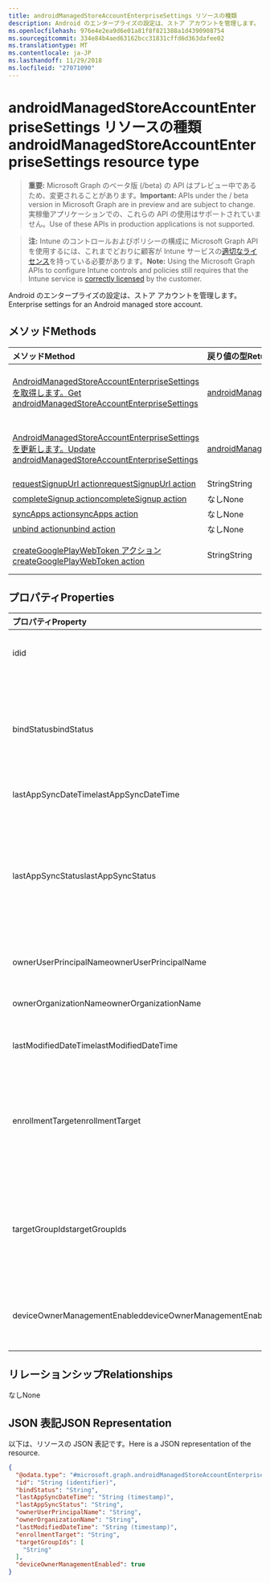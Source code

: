 ```yaml
---
title: androidManagedStoreAccountEnterpriseSettings リソースの種類
description: Android のエンタープライズの設定は、ストア アカウントを管理します。
ms.openlocfilehash: 976e4e2ea9d6e01a81f8f821388a1d4390908754
ms.sourcegitcommit: 334e84b4aed63162bcc31831cffd6d363dafee02
ms.translationtype: MT
ms.contentlocale: ja-JP
ms.lasthandoff: 11/29/2018
ms.locfileid: "27071090"
---
```

# <a name="androidmanagedstoreaccountenterprisesettings-resource-type"></a><span data-ttu-id="6d7b9-103">androidManagedStoreAccountEnterpriseSettings リソースの種類</span><span class="sxs-lookup"><span data-stu-id="6d7b9-103">androidManagedStoreAccountEnterpriseSettings resource type</span></span>

> <span data-ttu-id="6d7b9-104">**重要:** Microsoft Graph のベータ版 (/beta) の API はプレビュー中であるため、変更されることがあります。</span><span class="sxs-lookup"><span data-stu-id="6d7b9-104">**Important:** APIs under the / beta version in Microsoft Graph are in preview and are subject to change.</span></span> <span data-ttu-id="6d7b9-105">実稼働アプリケーションでの、これらの API の使用はサポートされていません。</span><span class="sxs-lookup"><span data-stu-id="6d7b9-105">Use of these APIs in production applications is not supported.</span></span>

> <span data-ttu-id="6d7b9-106">**注:** Intune のコントロールおよびポリシーの構成に Microsoft Graph API を使用するには、これまでどおりに顧客が Intune サービスの[適切なライセンス](https://go.microsoft.com/fwlink/?linkid=839381)を持っている必要があります。</span><span class="sxs-lookup"><span data-stu-id="6d7b9-106">**Note:** Using the Microsoft Graph APIs to configure Intune controls and policies still requires that the Intune service is [correctly licensed](https://go.microsoft.com/fwlink/?linkid=839381) by the customer.</span></span>

<span data-ttu-id="6d7b9-107">Android のエンタープライズの設定は、ストア アカウントを管理します。</span><span class="sxs-lookup"><span data-stu-id="6d7b9-107">Enterprise settings for an Android managed store account.</span></span>
## <a name="methods"></a><span data-ttu-id="6d7b9-108">メソッド</span><span class="sxs-lookup"><span data-stu-id="6d7b9-108">Methods</span></span>
|<span data-ttu-id="6d7b9-109">メソッド</span><span class="sxs-lookup"><span data-stu-id="6d7b9-109">Method</span></span>|<span data-ttu-id="6d7b9-110">戻り値の型</span><span class="sxs-lookup"><span data-stu-id="6d7b9-110">Return Type</span></span>|<span data-ttu-id="6d7b9-111">説明</span><span class="sxs-lookup"><span data-stu-id="6d7b9-111">Description</span></span>|
|:---|:---|:---|
|[<span data-ttu-id="6d7b9-112">AndroidManagedStoreAccountEnterpriseSettings を取得します。</span><span class="sxs-lookup"><span data-stu-id="6d7b9-112">Get androidManagedStoreAccountEnterpriseSettings</span></span>](../api/intune-androidforwork-androidmanagedstoreaccountenterprisesettings-get.md)|[<span data-ttu-id="6d7b9-113">androidManagedStoreAccountEnterpriseSettings</span><span class="sxs-lookup"><span data-stu-id="6d7b9-113">androidManagedStoreAccountEnterpriseSettings</span></span>](../resources/intune-androidforwork-androidmanagedstoreaccountenterprisesettings.md)|<span data-ttu-id="6d7b9-114">[AndroidManagedStoreAccountEnterpriseSettings](../resources/intune-androidforwork-androidmanagedstoreaccountenterprisesettings.md)オブジェクトのプロパティと関係を参照してください。</span><span class="sxs-lookup"><span data-stu-id="6d7b9-114">Read properties and relationships of the [androidManagedStoreAccountEnterpriseSettings](../resources/intune-androidforwork-androidmanagedstoreaccountenterprisesettings.md) object.</span></span>|
|[<span data-ttu-id="6d7b9-115">AndroidManagedStoreAccountEnterpriseSettings を更新します。</span><span class="sxs-lookup"><span data-stu-id="6d7b9-115">Update androidManagedStoreAccountEnterpriseSettings</span></span>](../api/intune-androidforwork-androidmanagedstoreaccountenterprisesettings-update.md)|[<span data-ttu-id="6d7b9-116">androidManagedStoreAccountEnterpriseSettings</span><span class="sxs-lookup"><span data-stu-id="6d7b9-116">androidManagedStoreAccountEnterpriseSettings</span></span>](../resources/intune-androidforwork-androidmanagedstoreaccountenterprisesettings.md)|<span data-ttu-id="6d7b9-117">[AndroidManagedStoreAccountEnterpriseSettings](../resources/intune-androidforwork-androidmanagedstoreaccountenterprisesettings.md)オブジェクトのプロパティを更新します。</span><span class="sxs-lookup"><span data-stu-id="6d7b9-117">Update the properties of a [androidManagedStoreAccountEnterpriseSettings](../resources/intune-androidforwork-androidmanagedstoreaccountenterprisesettings.md) object.</span></span>|
|[<span data-ttu-id="6d7b9-118">requestSignupUrl action</span><span class="sxs-lookup"><span data-stu-id="6d7b9-118">requestSignupUrl action</span></span>](../api/intune-androidforwork-androidmanagedstoreaccountenterprisesettings-requestsignupurl.md)|<span data-ttu-id="6d7b9-119">String</span><span class="sxs-lookup"><span data-stu-id="6d7b9-119">String</span></span>|<span data-ttu-id="6d7b9-120">まだ文書化されていません</span><span class="sxs-lookup"><span data-stu-id="6d7b9-120">Not yet documented</span></span>|
|[<span data-ttu-id="6d7b9-121">completeSignup action</span><span class="sxs-lookup"><span data-stu-id="6d7b9-121">completeSignup action</span></span>](../api/intune-androidforwork-androidmanagedstoreaccountenterprisesettings-completesignup.md)|<span data-ttu-id="6d7b9-122">なし</span><span class="sxs-lookup"><span data-stu-id="6d7b9-122">None</span></span>|<span data-ttu-id="6d7b9-123">まだ文書化されていません</span><span class="sxs-lookup"><span data-stu-id="6d7b9-123">Not yet documented</span></span>|
|[<span data-ttu-id="6d7b9-124">syncApps action</span><span class="sxs-lookup"><span data-stu-id="6d7b9-124">syncApps action</span></span>](../api/intune-androidforwork-androidmanagedstoreaccountenterprisesettings-syncapps.md)|<span data-ttu-id="6d7b9-125">なし</span><span class="sxs-lookup"><span data-stu-id="6d7b9-125">None</span></span>|<span data-ttu-id="6d7b9-126">まだ文書化されていません</span><span class="sxs-lookup"><span data-stu-id="6d7b9-126">Not yet documented</span></span>|
|[<span data-ttu-id="6d7b9-127">unbind action</span><span class="sxs-lookup"><span data-stu-id="6d7b9-127">unbind action</span></span>](../api/intune-androidforwork-androidmanagedstoreaccountenterprisesettings-unbind.md)|<span data-ttu-id="6d7b9-128">なし</span><span class="sxs-lookup"><span data-stu-id="6d7b9-128">None</span></span>|<span data-ttu-id="6d7b9-129">まだ文書化されていません</span><span class="sxs-lookup"><span data-stu-id="6d7b9-129">Not yet documented</span></span>|
|[<span data-ttu-id="6d7b9-130">createGooglePlayWebToken アクション</span><span class="sxs-lookup"><span data-stu-id="6d7b9-130">createGooglePlayWebToken action</span></span>](../api/intune-androidforwork-androidmanagedstoreaccountenterprisesettings-creategoogleplaywebtoken.md)|<span data-ttu-id="6d7b9-131">String</span><span class="sxs-lookup"><span data-stu-id="6d7b9-131">String</span></span>|<span data-ttu-id="6d7b9-132">組み込み可能なコンポーネントで使用される web トークンを生成します。</span><span class="sxs-lookup"><span data-stu-id="6d7b9-132">Generates a web token that is used in an embeddable component.</span></span>|

## <a name="properties"></a><span data-ttu-id="6d7b9-133">プロパティ</span><span class="sxs-lookup"><span data-stu-id="6d7b9-133">Properties</span></span>
|<span data-ttu-id="6d7b9-134">プロパティ</span><span class="sxs-lookup"><span data-stu-id="6d7b9-134">Property</span></span>|<span data-ttu-id="6d7b9-135">型</span><span class="sxs-lookup"><span data-stu-id="6d7b9-135">Type</span></span>|<span data-ttu-id="6d7b9-136">説明</span><span class="sxs-lookup"><span data-stu-id="6d7b9-136">Description</span></span>|
|:---|:---|:---|
|<span data-ttu-id="6d7b9-137">id</span><span class="sxs-lookup"><span data-stu-id="6d7b9-137">id</span></span>|<span data-ttu-id="6d7b9-138">String</span><span class="sxs-lookup"><span data-stu-id="6d7b9-138">String</span></span>|<span data-ttu-id="6d7b9-139">アカウントのエンタープライズ設定の識別子を格納する、アプリ</span><span class="sxs-lookup"><span data-stu-id="6d7b9-139">The Android store account enterprise settings identifier</span></span>|
|<span data-ttu-id="6d7b9-140">bindStatus</span><span class="sxs-lookup"><span data-stu-id="6d7b9-140">bindStatus</span></span>|[<span data-ttu-id="6d7b9-141">androidManagedStoreAccountBindStatus</span><span class="sxs-lookup"><span data-stu-id="6d7b9-141">androidManagedStoreAccountBindStatus</span></span>](../resources/intune-androidforwork-androidmanagedstoreaccountbindstatus.md)|<span data-ttu-id="6d7b9-142">Google の EMM の API を使用してテナントの状態をバインドします。</span><span class="sxs-lookup"><span data-stu-id="6d7b9-142">Bind status of the tenant with the Google EMM API.</span></span> <span data-ttu-id="6d7b9-143">可能な値は、`notBound`、`bound`、`boundAndValidated`、`unbinding` です。</span><span class="sxs-lookup"><span data-stu-id="6d7b9-143">Possible values are: `notBound`, `bound`, `boundAndValidated`, `unbinding`.</span></span>|
|<span data-ttu-id="6d7b9-144">lastAppSyncDateTime</span><span class="sxs-lookup"><span data-stu-id="6d7b9-144">lastAppSyncDateTime</span></span>|<span data-ttu-id="6d7b9-145">DateTimeOffset</span><span class="sxs-lookup"><span data-stu-id="6d7b9-145">DateTimeOffset</span></span>|<span data-ttu-id="6d7b9-146">アプリ同期の最終完了時刻</span><span class="sxs-lookup"><span data-stu-id="6d7b9-146">Last completion time for app sync</span></span>|
|<span data-ttu-id="6d7b9-147">lastAppSyncStatus</span><span class="sxs-lookup"><span data-stu-id="6d7b9-147">lastAppSyncStatus</span></span>|[<span data-ttu-id="6d7b9-148">androidManagedStoreAccountAppSyncStatus</span><span class="sxs-lookup"><span data-stu-id="6d7b9-148">androidManagedStoreAccountAppSyncStatus</span></span>](../resources/intune-androidforwork-androidmanagedstoreaccountappsyncstatus.md)|<span data-ttu-id="6d7b9-149">アプリケーション同期の最終結果です。</span><span class="sxs-lookup"><span data-stu-id="6d7b9-149">Last application sync result.</span></span> <span data-ttu-id="6d7b9-150">使用可能な値: `success`、`credentialsNotValid`、`androidForWorkApiError`、`managementServiceError`、`unknownError`、`none`。</span><span class="sxs-lookup"><span data-stu-id="6d7b9-150">Possible values are: `success`, `credentialsNotValid`, `androidForWorkApiError`, `managementServiceError`, `unknownError`, `none`.</span></span>|
|<span data-ttu-id="6d7b9-151">ownerUserPrincipalName</span><span class="sxs-lookup"><span data-stu-id="6d7b9-151">ownerUserPrincipalName</span></span>|<span data-ttu-id="6d7b9-152">String</span><span class="sxs-lookup"><span data-stu-id="6d7b9-152">String</span></span>|<span data-ttu-id="6d7b9-153">エンタープライズを作成した所有者 UPN</span><span class="sxs-lookup"><span data-stu-id="6d7b9-153">Owner UPN that created the enterprise</span></span>|
|<span data-ttu-id="6d7b9-154">ownerOrganizationName</span><span class="sxs-lookup"><span data-stu-id="6d7b9-154">ownerOrganizationName</span></span>|<span data-ttu-id="6d7b9-155">String</span><span class="sxs-lookup"><span data-stu-id="6d7b9-155">String</span></span>|<span data-ttu-id="6d7b9-156">組織名を使用する場合 Android のエンタープライズ契約時</span><span class="sxs-lookup"><span data-stu-id="6d7b9-156">Organization name used when onboarding Android Enterprise</span></span>|
|<span data-ttu-id="6d7b9-157">lastModifiedDateTime</span><span class="sxs-lookup"><span data-stu-id="6d7b9-157">lastModifiedDateTime</span></span>|<span data-ttu-id="6d7b9-158">DateTimeOffset</span><span class="sxs-lookup"><span data-stu-id="6d7b9-158">DateTimeOffset</span></span>|<span data-ttu-id="6d7b9-159">Android エンタープライズ設定の最終変更時刻</span><span class="sxs-lookup"><span data-stu-id="6d7b9-159">Last modification time for Android enterprise settings</span></span>|
|<span data-ttu-id="6d7b9-160">enrollmentTarget</span><span class="sxs-lookup"><span data-stu-id="6d7b9-160">enrollmentTarget</span></span>|[<span data-ttu-id="6d7b9-161">androidManagedStoreAccountEnrollmentTarget</span><span class="sxs-lookup"><span data-stu-id="6d7b9-161">androidManagedStoreAccountEnrollmentTarget</span></span>](../resources/intune-androidforwork-androidmanagedstoreaccountenrollmenttarget.md)|<span data-ttu-id="6d7b9-162">Android エンタープライズ デバイスの管理デバイスを登録できるユーザーを示します。</span><span class="sxs-lookup"><span data-stu-id="6d7b9-162">Indicates which users can enroll devices in Android Enterprise device management.</span></span> <span data-ttu-id="6d7b9-163">可能な値は、`none`、`all`、`targeted`、`targetedAsEnrollmentRestrictions` です。</span><span class="sxs-lookup"><span data-stu-id="6d7b9-163">Possible values are: `none`, `all`, `targeted`, `targetedAsEnrollmentRestrictions`.</span></span>|
|<span data-ttu-id="6d7b9-164">targetGroupIds</span><span class="sxs-lookup"><span data-stu-id="6d7b9-164">targetGroupIds</span></span>|<span data-ttu-id="6d7b9-165">String コレクション</span><span class="sxs-lookup"><span data-stu-id="6d7b9-165">String collection</span></span>|<span data-ttu-id="6d7b9-166">enrollmentTarget が 'Targeted' に設定されている場合、どの AAD グループが Android for Work デバイス管理にデバイスを登録できるかを指定します。</span><span class="sxs-lookup"><span data-stu-id="6d7b9-166">Specifies which AAD groups can enroll devices in Android for Work device management if enrollmentTarget is set to 'Targeted'</span></span>|
|<span data-ttu-id="6d7b9-167">deviceOwnerManagementEnabled</span><span class="sxs-lookup"><span data-stu-id="6d7b9-167">deviceOwnerManagementEnabled</span></span>|<span data-ttu-id="6d7b9-168">ブール値</span><span class="sxs-lookup"><span data-stu-id="6d7b9-168">Boolean</span></span>|<span data-ttu-id="6d7b9-169">このアカウントを CloudDPC に Android のデバイスの所有者の管理の flighting かどうかを示します。</span><span class="sxs-lookup"><span data-stu-id="6d7b9-169">Indicates if this account is flighting for Android Device Owner Management with CloudDPC.</span></span>|

## <a name="relationships"></a><span data-ttu-id="6d7b9-170">リレーションシップ</span><span class="sxs-lookup"><span data-stu-id="6d7b9-170">Relationships</span></span>
<span data-ttu-id="6d7b9-171">なし</span><span class="sxs-lookup"><span data-stu-id="6d7b9-171">None</span></span>
## <a name="json-representation"></a><span data-ttu-id="6d7b9-172">JSON 表記</span><span class="sxs-lookup"><span data-stu-id="6d7b9-172">JSON Representation</span></span>
<span data-ttu-id="6d7b9-173">以下は、リソースの JSON 表記です。</span><span class="sxs-lookup"><span data-stu-id="6d7b9-173">Here is a JSON representation of the resource.</span></span>
<!-- {
  "blockType": "resource",
  "keyProperty": "id",
  "@odata.type": "microsoft.graph.androidManagedStoreAccountEnterpriseSettings"
}
-->
``` json
{
  "@odata.type": "#microsoft.graph.androidManagedStoreAccountEnterpriseSettings",
  "id": "String (identifier)",
  "bindStatus": "String",
  "lastAppSyncDateTime": "String (timestamp)",
  "lastAppSyncStatus": "String",
  "ownerUserPrincipalName": "String",
  "ownerOrganizationName": "String",
  "lastModifiedDateTime": "String (timestamp)",
  "enrollmentTarget": "String",
  "targetGroupIds": [
    "String"
  ],
  "deviceOwnerManagementEnabled": true
}
```





